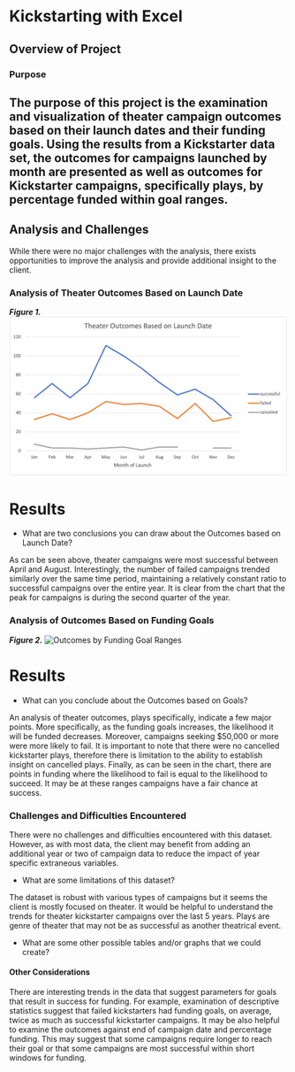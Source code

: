 # Kickstarting with Excel

## Overview of Project

### Purpose

The purpose of this project is the examination and visualization of theater campaign outcomes based on their launch dates and their funding goals. Using the results from a Kickstarter data set, the outcomes for campaigns launched by month are presented as well as outcomes for Kickstarter campaigns, specifically plays, by percentage funded within goal ranges. 
--
## Analysis and Challenges

While there were no major challenges with the analysis, there exists opportunities to improve the analysis and provide additional insight to the client. 


### Analysis of Theater Outcomes Based on Launch Date
***Figure 1.***
![Theater Outcomes by Launch Date](Resources/Theater_Outcomes_vs_Launch.png)


# Results

- What are two conclusions you can draw about the Outcomes based on Launch Date?

As can be seen above, theater campaigns were most successful between April and August. Interestingly, the number of failed campaigns trended similarly over the same time period, maintaining a relatively constant ratio to successful campaigns over the entire year. It is clear from the chart that the peak for campaigns is during the second quarter of the year. 

### Analysis of Outcomes Based on Funding Goals
***Figure 2.***
![Outcomes by Funding Goal Ranges](Resources/Outcomes_vs_Goals.png)


# Results
- What can you conclude about the Outcomes based on Goals?

An analysis of theater outcomes, plays specifically, indicate a few major points. More specifically, as the funding goals increases, the likelihood it will be funded decreases. Moreover, campaigns seeking $50,000 or more were more likely to fail. It is important to note that there were no cancelled kickstarter plays, therefore there is limitation to the ability to establish insight on cancelled plays. Finally, as can be seen in the chart, there are points in funding where the likelihood to fail is equal to the likelihood to succeed. It may be at these ranges campaigns have a fair chance at success. 

### Challenges and Difficulties Encountered

There were no challenges and difficulties encountered with this dataset. However, as with most data, the client may benefit from adding an additional year or two of campaign data to reduce the impact of year specific extraneous variables. 

- What are some limitations of this dataset?

The dataset is robust with various types of campaigns but it seems the client is mostly focused on theater. It would be helpful to understand the trends for theater kickstarter campaigns over the last 5 years. Plays are  genre of theater that may not be as successful as another theatrical event. 

- What are some other possible tables and/or graphs that we could create?

#### Other Considerations

There are interesting trends in the data that suggest parameters for goals that result in success for funding. For example, examination of descriptive statistics suggest that failed kickstarters had funding goals, on average, twice as much as successful kickstarter campaigns. It may be also helpful to examine the outcomes against end of campaign date and percentage funding. This may suggest that some campaigns require longer to reach their goal or that some campaigns are most successful within short windows for funding. 
